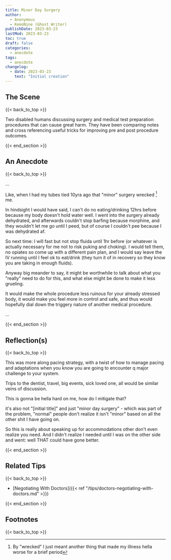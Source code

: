 ```yaml
---
title: Minor Day Surgery
author: 
  - Anonymous
  - KemoNine (Ghost Writer)
publishDate: 2023-03-23
lastMod: 2023-03-23
toc: true
draft: false
categories:
  - anecdote
tags:
  - anecdote
changelog:
  - date: 2023-03-23
    text: "Initial creation"
---
```


## The Scene
{{< back_to_top >}}

Two disabled humans discussing surgery and medical test preparation procedures that can cause great harm. They have been comparing notes and cross referencing useful tricks for improving pre and post procedure outcomes.

{{< end_section >}}

## An Anecdote
{{< back_to_top >}}

...

Like, when I had my tubes tied 10yra ago that "minor" surgery wrecked [^1] me.

In hindsight I would have said, I can't do no eating/drinking 12hrs before because my body doesn't hold water well. I went into the surgery already dehydrated, and afterwards couldn't stop barfing because morphine, and they wouldn't let me go until I peed, but of course I couldn't pee because I was dehydrated af.

So next time: I will fast but not stop fluida until 1hr before (or whatever is actually necessary for me not to risk puking and choking). I would tell them, no opiates so come up with a different pain plan, and I would say leave the IV running until I feel ok to eat/drink (they turn it of in recovery so they know you are taking in enough fluids).

Anyway big meander to say, it might be worthwhile to talk about what you "really" need to do for this, and what else might be done to make it less grueling.

It would make the whole procedure less ruinous for your already stressed body, it would make you feel more in control and safe, and thus would hopefully dial down the triggery nature of another medical procedure.

...

{{< end_section >}}

## Reflection(s)
{{< back_to_top >}}

This was more along pacing strategy, with a twist of how to manage pacing and adaptations when you know you are going to encounter q major challenge to your system.

Trips to the dentist, travel, big events, sick loved one, all would be similar veins of discussion.

This is gonna be hella hard on me, how do I mitigate that?

it's also not "[initial title]" and just "minor day surgery" - which was part of the problem, "normal" people don't realize it isn't "minor" based on all the other shit I have going on.

So this is really about speaking up for accommodations other don't even realize you need. And I didn't realize I needed until I was on the other side and went: well THAT could have gone better.

{{< end_section >}}

## Related Tips
{{< back_to_top >}}

- [Negotiating With Doctors]({{< ref "/tips/doctors-negotiating-with-doctors.md" >}})

{{< end_section >}}

## Footnotes

[^1]: By "wrecked" I just meant another thing that made my illness hella worse for a brief period

{{< back_to_top >}}
